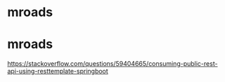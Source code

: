 # mroads
# mroads

https://stackoverflow.com/questions/59404665/consuming-public-rest-api-using-resttemplate-springboot
